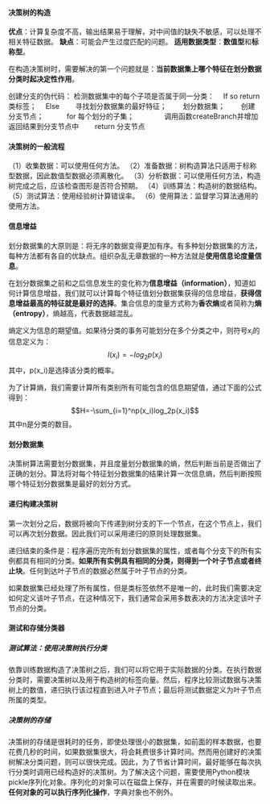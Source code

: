 #### 决策树的构造

**优点**：计算复杂度不高，输出结果易于理解，对中间值的缺失不敏感，可以处理不相关特征数据。
**缺点**：可能会产生过度匹配的问题。
**适用数据类型**：**数值型**和**标称型**。

在构造决策树时，需要解决的第一个问题就是：**当前数据集上哪个特征在划分数据分类时起决定性作用**。

创建分支的伪代码：
检测数据集中的每个子项是否属于同一分类：
&emsp;If so return 类标签；
&emsp;Else
&emsp;&emsp;寻找划分数据集的最好特征；
&emsp;&emsp;划分数据集；
&emsp;&emsp;创建分支节点；
&emsp;&emsp;&emsp;for 每个划分的子集；
&emsp;&emsp;&emsp;&emsp;调用函数createBranch并增加返回结果到分支节点中
&emsp;&emsp;return 分支节点

#### 决策树的一般流程

（1）收集数据：可以使用任何方法。
（2）准备数据：树构造算法只适用于标称型数据，因此数值型数据必须离散化。
（3）分析数据：可以使用任何方法，构造树完成之后，应该检查图形是否符合预期。
（4）训练算法：构造树的数据结构。
（5）测试算法：使用经验树计算错误率。
（6）使用算法：监督学习算法通用的使用方法。

#### 信息增益

划分数据集的大原则是：将无序的数据变得更加有序。有多种划分数据集的方法，每种方法都有各自的优缺点。组织杂乱无章数据的一种方法就是**使用信息论度量信息**。

在划分数据集之前和之后信息发生的变化称为**信息增益（information）**，知道如何计算信息增益，我们就可以计算每个特征值划分数据集获得的信息增益，**获得信息增益最高的特征就是最好的选择**。集合信息的度量方式称为**香农熵**或者简称为**熵（entropy）**，熵越高，代表数据越混乱。

熵定义为信息的期望值。如果待分类的事务可能划分在多个分类之中，则符号$x_i$的信息定义为：
$$I(x_i) = -log_2p(x_i)$$
其中，p(x_i)是选择该分类的概率。

为了计算熵，我们需要计算所有类别所有可能包含的信息期望值，通过下面的公式得到：
$$H=-\sum_{i=1}^np(x_i)log_2p(x_i)$$
其中n是分类的数目。

#### 划分数据集

决策树算法需要划分数据集，并且度量划分数据集的熵，然后判断当前是否做出了正确的划分。算法将对每个特征划分数据集的结果计算一次信息熵，然后判断按照哪个特征划分数据集是最好的划分方式。

#### 递归构建决策树

第一次划分之后，数据将被向下传递到树分支的下一个节点，在这个节点上，我们可以再次划分数据。因此我们可以采用递归的原则处理数据集。

递归结束的条件是：程序遍历完所有划分数据集的属性，或者每个分支下的所有实例都具有相同的分类。**如果所有实例具有相同的分类，则得到一个叶子节点或者终止块**。任何到达叶子节点的数据必然属于叶子节点的分类。

如果数据集已经处理了所有属性，但是类标签依然不是唯一的，此时我们需要决定如何定义该叶子节点，在这种情况下，我们通常会采用多数表决的方法决定该叶子节点的分类。

#### 测试和存储分类器

##### 测试算法：使用决策树执行分类

依靠训练数据构造了决策树之后，我们可以将它用于实际数据的分类。在执行数据分类时，需要决策树以及用于构造树的标签向量。然后，程序比较测试数据与决策树上的数值，递归执行该过程直到进入叶子节点；最后将测试数据定义为叶子节点所属的类型。

##### 决策树的存储

决策树的存储是很耗时的任务，即使处理很小的数据集，如前面的样本数据，也要花费几秒的时间，如果数据集很大，将会耗费很多计算时间。然而用创建好的决策树解决分类问题，则可以很快完成。因此，为了节省计算时间，最好能够在每次执行分类时调用已经构造好的决策树。为了解决这个问题，需要使用Python模块pickle序列化对象。序列化的对象可以在磁盘上保存，并在需要的时候读取出来。**任何对象的可以执行序列化操作**，字典对象也不例外。

